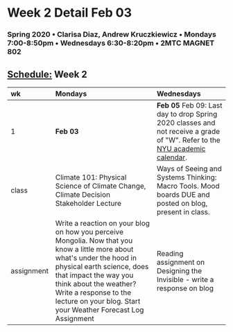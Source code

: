 # Week 2 Detail Feb 03

### Spring 2020 • Clarisa Diaz, Andrew Kruczkiewicz • Mondays 7:00-8:50pm • Wednesdays 6:30-8:20pm • 2MTC MAGNET 802

## [Schedule:](./) Week 2

| wk | Mondays | Wednesdays |
| :--- | :--- | :--- |
| 1 | **Feb 03** | **Feb 05**   Feb 09: Last day to drop Spring 2020 classes and not receive a grade of "W". Refer to the [NYU academic calendar](https://www.nyu.edu/registrar/calendars/university-academic-calendar.html#1194). |
| class | Climate 101: Physical Science of Climate Change, Climate Decision Stakeholder Lecture | Ways of Seeing and Systems Thinking: Macro Tools. Mood boards DUE and posted on blog, present in class. |
| assignment | Write a reaction on your blog on how you perceive Mongolia. Now that you know a little more about what's under the hood in physical earth science, does that impact the way you think about the weather?  Write a response to the lecture on your blog.  Start your Weather Forecast Log Assignment | Reading assignment on Designing the Invisible - write a response on blog |

